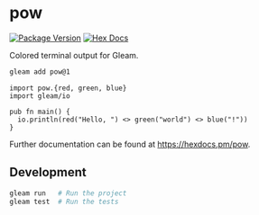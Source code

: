 # pow

[![Package Version](https://img.shields.io/hexpm/v/pow)](https://hex.pm/packages/pow)
[![Hex Docs](https://img.shields.io/badge/hex-docs-ffaff3)](https://hexdocs.pm/pow/)

Colored terminal output for Gleam.

```sh
gleam add pow@1
```
```gleam
import pow.{red, green, blue}
import gleam/io

pub fn main() {
  io.println(red("Hello, ") <> green("world") <> blue("!"))
}
```

Further documentation can be found at <https://hexdocs.pm/pow>.

## Development

```sh
gleam run   # Run the project
gleam test  # Run the tests
```
